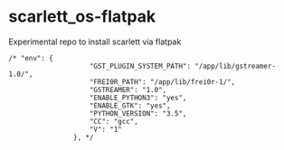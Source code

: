 # scarlett_os-flatpak
Experimental repo to install scarlett via flatpak


```
/* "env": {
                    "GST_PLUGIN_SYSTEM_PATH": "/app/lib/gstreamer-1.0/",
                    "FREI0R_PATH": "/app/lib/frei0r-1/",
                    "GSTREAMER": "1.0",
                    "ENABLE_PYTHON3": "yes",
                    "ENABLE_GTK": "yes",
                    "PYTHON_VERSION": "3.5",
                    "CC": "gcc",
                    "V": "1"
                }, */
```
